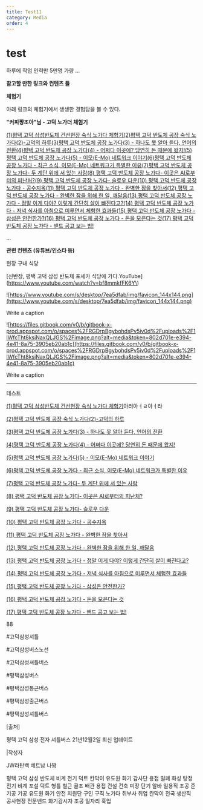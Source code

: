 ```yaml
---
title: Test11
category: Media
order: 4
---
```


# test

하루에 작업 인력만 5만명 가량 ...

**참고할 만한 링크와 컨텐츠 들**

**체험기**

아래 링크의 체험기에서 생생한 경험담을 볼 수 있다.

**"커피짱조아"님 - 고덕 노가더 체험기** 

[(1)평택 고덕 삼성반도체 건선현장 숙식 노가다 체험기](https://www.clien.net/service/board/use/17784024)[(2)평택 고덕 반도체 공장 숙식 노가다(2)-고덕의 하루](https://www.clien.net/service/board/use/17816539)[(3)평택 고덕 반도체 공장 노가다(3) - 하나도 못 알아 듣다, 언어의 전환](https://www.clien.net/service/board/use/17824903)[(4)평택 고덕 반도체 공장 노가다(4) - 어쩌다 이곳에? 당연히 돈 때문에 왔지!](https://www.clien.net/service/board/use/17838875)[(5)평택 고덕 반도체 공장 노가다(5) - 이모(E-Mo) 네트워크 이야기](https://www.clien.net/service/board/use/17849953)[(6)평택 고덕 반도체 공장 노가다 - 최근 소식, 이모(E-Mo) 네트워크가 특별한 이유](https://www.clien.net/service/board/use/17863337)[(7)평택 고덕 반도체 공장 노가다- 두 계단 위에 서 있는 사람](https://www.clien.net/service/board/use/17878405)[(8) 평택 고덕 반도체 공장 노가다- 이곳은 AI로부터의 피난처?](https://www.clien.net/service/board/use/17932355)[(9) 평택 고덕 반도체 공장 노가다- 슬로우 다운](https://www.clien.net/service/board/use/18064741)[(10) 평택 고덕 반도체 공장 노가다 - 공수지옥](https://www.clien.net/service/board/use/18071733)[(11) 평택 고덕 반도체 공장 노가다 - 완벽한 잠을 찾아서](https://www.clien.net/service/board/use/18086088)[(12) 평택 고덕 반도체 공장 노가다 - 완벽한 잠을 위해 한 일, 깨달음](https://www.clien.net/service/board/use/18110282)[(13) 평택 고덕 반도체 공장 노가다 - 정말 이게 다야? 이렇게 간단히 살이 빠진다고?](https://www.clien.net/service/board/use/18199842)[(14) 평택 고덕 반도체 공장 노가다 - 저녁 식사를 아침으로 미루면서 체험한 효과들](https://www.clien.net/service/board/use/18253832)[(15) 평택 고덕 반도체 공장 노가다 - 삼성은 안전한가?](https://www.clien.net/service/board/use/18264633)[(16) 평택 고덕 반도체 공장 노가다 - 돈을 모은다는 것](https://www.clien.net/service/board/use/18277955)[(17) 평택 고덕 반도체 공장 노가다 - 밴드 공고 보는 법!](https://www.clien.net/service/board/use/18316321)

...

**관련  컨텐츠  (유튜브/인스타 등)**

현장 구내 식당

[신반장, 평택 고덕 삼성 반도체 포세카 식당에 가다.YouTube](https://www.youtube.com/watch?v=bf8mmkfFK6Y\)

![https://www.youtube.com/s/desktop/7ea5dfab/img/favicon_144x144.png](https://www.youtube.com/s/desktop/7ea5dfab/img/favicon_144x144.png)

Write a caption

![https://files.gitbook.com/v0/b/gitbook-x-prod.appspot.com/o/spaces%2FRGDrpBgybohdsPv5iv0d%2Fuploads%2F1lWfcTht8ksjNaxQLJGS%2Fimage.png?alt=media&token=802d701e-e394-4e41-8a75-3905eb20ab1c](https://files.gitbook.com/v0/b/gitbook-x-prod.appspot.com/o/spaces%2FRGDrpBgybohdsPv5iv0d%2Fuploads%2F1lWfcTht8ksjNaxQLJGS%2Fimage.png?alt=media&token=802d701e-e394-4e41-8a75-3905eb20ab1c)

Write a caption

---

테스트

[(1)평택 고덕 삼성반도체 건선현장 숙식 노가다 체험기](https://www.clien.net/service/board/use/17784024)아러아ㅓㄹ아ㅓ라

[(2)평택 고덕 반도체 공장 숙식 노가다(2)-고덕의 하루](https://www.clien.net/service/board/use/17816539)

[(3)평택 고덕 반도체 공장 노가다(3) - 하나도 못 알아 듣다, 언어의 전환](https://www.clien.net/service/board/use/17824903)

[(4)평택 고덕 반도체 공장 노가다(4) - 어쩌다 이곳에? 당연히 돈 때문에 왔지!](https://www.clien.net/service/board/use/17838875)

[(5)평택 고덕 반도체 공장 노가다(5) - 이모(E-Mo) 네트워크 이야기](https://www.clien.net/service/board/use/17849953)

[(6)평택 고덕 반도체 공장 노가다 - 최근 소식, 이모(E-Mo) 네트워크가 특별한 이유](https://www.clien.net/service/board/use/17863337)

[(7)평택 고덕 반도체 공장 노가다- 두 계단 위에 서 있는 사람](https://www.clien.net/service/board/use/17878405)

[(8) 평택 고덕 반도체 공장 노가다- 이곳은 AI로부터의 피난처?](https://www.clien.net/service/board/use/17932355)

[(9) 평택 고덕 반도체 공장 노가다- 슬로우 다운](https://www.clien.net/service/board/use/18064741)

[(10) 평택 고덕 반도체 공장 노가다 - 공수지옥](https://www.clien.net/service/board/use/18071733)

[(11) 평택 고덕 반도체 공장 노가다 - 완벽한 잠을 찾아서](https://www.clien.net/service/board/use/18086088)

[(12) 평택 고덕 반도체 공장 노가다 - 완벽한 잠을 위해 한 일, 깨달음](https://www.clien.net/service/board/use/18110282)

[(13) 평택 고덕 반도체 공장 노가다 - 정말 이게 다야? 이렇게 간단히 살이 빠진다고?](https://www.clien.net/service/board/use/18199842)

[(14) 평택 고덕 반도체 공장 노가다 - 저녁 식사를 아침으로 미루면서 체험한 효과들](https://www.clien.net/service/board/use/18253832)

[(15) 평택 고덕 반도체 공장 노가다 - 삼성은 안전한가?](https://www.clien.net/service/board/use/18264633)

[(16) 평택 고덕 반도체 공장 노가다 - 돈을 모은다는 것](https://www.clien.net/service/board/use/18277955)

[(17) 평택 고덕 반도체 공장 노가다 - 밴드 공고 보는 법!](https://www.clien.net/service/board/use/18316321)

88

#고덕삼성셔틀

#고덕삼성버스노선

#고덕삼성셔틀버스

#평택삼성버스

#평택삼성통근버스

#평택삼성출근버스

#평택삼성셔틀버스

[출처]

평택 고덕 삼성 전자 셔틀버스 21년12월2일 최신 업데이트

|작성자

JW라탄백 베트남 나짱

평택 고덕 삼성 반도체 비계 전기 덕트 칸막이 유도원 화기 감사단 용접 밀폐 화성 탕정 전기 비계 포설 덕트 형틀 철근 골조 배관 용접 건설 건축 미장 단기 알바 일용직 조공 준기공 기공 유도원 화기 안전 지원단 구인 구직 노가다 취부사 취업 칸막이 전국 생산직 공사현장 전문밴드 화기감시자 조공 일자리 훅업
